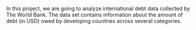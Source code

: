 In this project, we are going to analyze international debt data collected by The World Bank. The data set contains information about the amount of debt (in USD) owed by developing countries across several categories.
